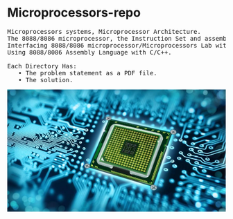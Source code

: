 # Microprocessors-repo
<pre>
Microprocessors systems, Microprocessor Architecture.
The 8088/8086 microprocessor, the Instruction Set and assembly programming of the 8088/8086 family.
Interfacing 8088/8086 microprocessor/Microprocessors Lab with MML8086K3 Microprocessor trainer kit.
Using 8088/8086 Assembly Language with C/C++.

Each Directory Has:
   • The problem statement as a PDF file.
   • The solution.
</pre>

![](microprocessors.jpg)
